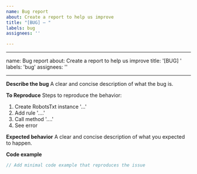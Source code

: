 ```yaml
---
name: Bug report
about: Create a report to help us improve
title: "[BUG] – "
labels: bug
assignees: ''

---
```


---
name: Bug report
about: Create a report to help us improve
title: '[BUG] '
labels: 'bug'
assignees: ''

---

**Describe the bug**
A clear and concise description of what the bug is.

**To Reproduce**
Steps to reproduce the behavior:
1. Create RobotsTxt instance '...'
2. Add rule '....'
3. Call method '....'
4. See error

**Expected behavior**
A clear and concise description of what you expected to happen.

**Code example**
```php
// Add minimal code example that reproduces the issue
